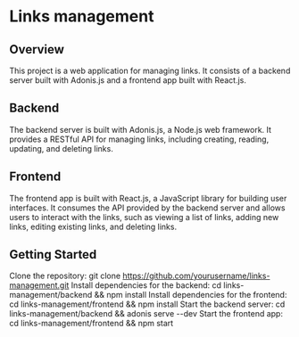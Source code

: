 # Links management

## Overview

This project is a web application for managing links. It consists of a backend server built with Adonis.js and a frontend app built with React.js.

## Backend
The backend server is built with Adonis.js, a Node.js web framework. It provides a RESTful API for managing links, including creating, reading, updating, and deleting links.

## Frontend

The frontend app is built with React.js, a JavaScript library for building user interfaces. It consumes the API provided by the backend server and allows users to interact with the links, such as viewing a list of links, adding new links, editing existing links, and deleting links.

## Getting Started

Clone the repository: git clone https://github.com/yourusername/links-management.git
Install dependencies for the backend: cd links-management/backend && npm install
Install dependencies for the frontend: cd links-management/frontend && npm install
Start the backend server: cd links-management/backend && adonis serve --dev
Start the frontend app: cd links-management/frontend && npm start
